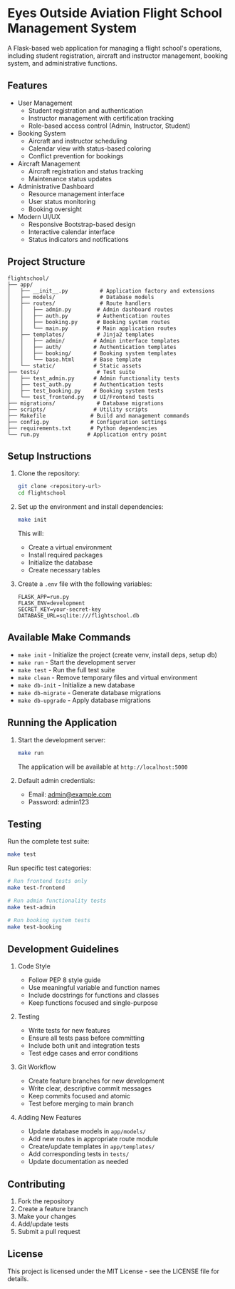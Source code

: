 # Eyes Outside Aviation Flight School Management System

A Flask-based web application for managing a flight school's operations, including student registration, aircraft and instructor management, booking system, and administrative functions.

## Features

- User Management
  - Student registration and authentication
  - Instructor management with certification tracking
  - Role-based access control (Admin, Instructor, Student)
- Booking System
  - Aircraft and instructor scheduling
  - Calendar view with status-based coloring
  - Conflict prevention for bookings
- Aircraft Management
  - Aircraft registration and status tracking
  - Maintenance status updates
- Administrative Dashboard
  - Resource management interface
  - User status monitoring
  - Booking oversight
- Modern UI/UX
  - Responsive Bootstrap-based design
  - Interactive calendar interface
  - Status indicators and notifications

## Project Structure

```
flightschool/
├── app/
│   ├── __init__.py          # Application factory and extensions
│   ├── models/              # Database models
│   ├── routes/              # Route handlers
│   │   ├── admin.py        # Admin dashboard routes
│   │   ├── auth.py         # Authentication routes
│   │   ├── booking.py      # Booking system routes
│   │   └── main.py         # Main application routes
│   ├── templates/          # Jinja2 templates
│   │   ├── admin/         # Admin interface templates
│   │   ├── auth/          # Authentication templates
│   │   ├── booking/       # Booking system templates
│   │   └── base.html      # Base template
│   └── static/            # Static assets
├── tests/                  # Test suite
│   ├── test_admin.py      # Admin functionality tests
│   ├── test_auth.py       # Authentication tests
│   ├── test_booking.py    # Booking system tests
│   └── test_frontend.py   # UI/Frontend tests
├── migrations/             # Database migrations
├── scripts/               # Utility scripts
├── Makefile              # Build and management commands
├── config.py             # Configuration settings
├── requirements.txt      # Python dependencies
└── run.py               # Application entry point
```

## Setup Instructions

1. Clone the repository:
   ```bash
   git clone <repository-url>
   cd flightschool
   ```

2. Set up the environment and install dependencies:
   ```bash
   make init
   ```
   This will:
   - Create a virtual environment
   - Install required packages
   - Initialize the database
   - Create necessary tables

3. Create a `.env` file with the following variables:
   ```
   FLASK_APP=run.py
   FLASK_ENV=development
   SECRET_KEY=your-secret-key
   DATABASE_URL=sqlite:///flightschool.db
   ```

## Available Make Commands

- `make init` - Initialize the project (create venv, install deps, setup db)
- `make run` - Start the development server
- `make test` - Run the full test suite
- `make clean` - Remove temporary files and virtual environment
- `make db-init` - Initialize a new database
- `make db-migrate` - Generate database migrations
- `make db-upgrade` - Apply database migrations

## Running the Application

1. Start the development server:
   ```bash
   make run
   ```
   The application will be available at `http://localhost:5000`

2. Default admin credentials:
   - Email: admin@example.com
   - Password: admin123

## Testing

Run the complete test suite:
```bash
make test
```

Run specific test categories:
```bash
# Run frontend tests only
make test-frontend

# Run admin functionality tests
make test-admin

# Run booking system tests
make test-booking
```

## Development Guidelines

1. Code Style
   - Follow PEP 8 style guide
   - Use meaningful variable and function names
   - Include docstrings for functions and classes
   - Keep functions focused and single-purpose

2. Testing
   - Write tests for new features
   - Ensure all tests pass before committing
   - Include both unit and integration tests
   - Test edge cases and error conditions

3. Git Workflow
   - Create feature branches for new development
   - Write clear, descriptive commit messages
   - Keep commits focused and atomic
   - Test before merging to main branch

4. Adding New Features
   - Update database models in `app/models/`
   - Add new routes in appropriate route module
   - Create/update templates in `app/templates/`
   - Add corresponding tests in `tests/`
   - Update documentation as needed

## Contributing

1. Fork the repository
2. Create a feature branch
3. Make your changes
4. Add/update tests
5. Submit a pull request

## License

This project is licensed under the MIT License - see the LICENSE file for details. 